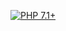 
[![PHP 7.1+](https://img.shields.io/badge/php-7.1+-ff69b4.svg)](https://packagist.org/packages/belgattitude/php_excel_dev)

